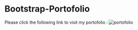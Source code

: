 # Bootstrap-Portofolio

Please click the following link to visit my portofolio : ![portofolio](https://user-images.githubusercontent.com/105521641/221324254-e135c896-4282-4ce6-9d1e-8ce1f18d3f64.jpg)
